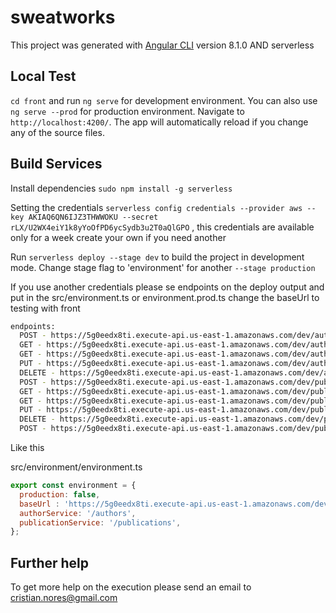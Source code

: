 # sweatworks

This project was generated with [Angular CLI](https://github.com/angular/angular-cli) version 8.1.0 AND serverless
 

## Local Test

`cd front` and run `ng serve` for development environment. You can also use `ng serve --prod` for production environment.
 Navigate to `http://localhost:4200/`. The app will automatically reload if you change any of the source files.
## Build Services

Install dependencies `sudo npm install -g serverless`

Setting the credentials `serverless config credentials --provider aws --key AKIAQ6QN6IJZ3THWWOKU --secret rLX/U2WX4eiY1k8yYoOfPD6ycSydb3u2T0aQlGPO` , this credentials are available only for a week create your own if you need another 

Run `serverless deploy --stage dev` to build the project in development mode. Change stage flag to 'environment' for another   `--stage production`  

If you use another credentials please se endpoints on the deploy output and put in the src/environment.ts or environment.prod.ts change the baseUrl to testing with front 

```bash
endpoints:
  POST - https://5g0eedx8ti.execute-api.us-east-1.amazonaws.com/dev/authors
  GET - https://5g0eedx8ti.execute-api.us-east-1.amazonaws.com/dev/authors
  GET - https://5g0eedx8ti.execute-api.us-east-1.amazonaws.com/dev/authors/{id}
  PUT - https://5g0eedx8ti.execute-api.us-east-1.amazonaws.com/dev/authors/{id}
  DELETE - https://5g0eedx8ti.execute-api.us-east-1.amazonaws.com/dev/authors/{id}
  POST - https://5g0eedx8ti.execute-api.us-east-1.amazonaws.com/dev/publications
  GET - https://5g0eedx8ti.execute-api.us-east-1.amazonaws.com/dev/publications
  GET - https://5g0eedx8ti.execute-api.us-east-1.amazonaws.com/dev/publications/{id}
  PUT - https://5g0eedx8ti.execute-api.us-east-1.amazonaws.com/dev/publications/{id}
  DELETE - https://5g0eedx8ti.execute-api.us-east-1.amazonaws.com/dev/publications/{id}
  POST - https://5g0eedx8ti.execute-api.us-east-1.amazonaws.com/dev/publications/find-by-author
```

Like this 

src/environment/environment.ts

```js
export const environment = {
  production: false,
  baseUrl : 'https://5g0eedx8ti.execute-api.us-east-1.amazonaws.com/dev',
  authorService: '/authors',
  publicationService: '/publications',
};
```

## Further help

To get more help on the execution please send an email to cristian.nores@gmail.com
